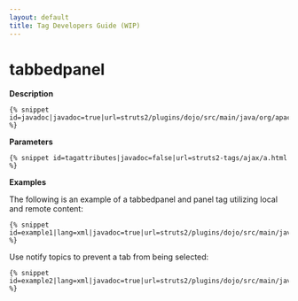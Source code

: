 ```yaml
---
layout: default
title: Tag Developers Guide (WIP)
---
```


# tabbedpanel

__Description__



~~~~~~~
{% snippet id=javadoc|javadoc=true|url=struts2/plugins/dojo/src/main/java/org/apache/struts2/dojo/components/TabbedPanel.java %}
~~~~~~~

__Parameters__



~~~~~~~
{% snippet id=tagattributes|javadoc=false|url=struts2-tags/ajax/a.html %}
~~~~~~~

__Examples__

The following is an example of a tabbedpanel and panel tag utilizing local and remote content:


~~~~~~~
{% snippet id=example1|lang=xml|javadoc=true|url=struts2/plugins/dojo/src/main/java/org/apache/struts2/dojo/components/TabbedPanel.java %}
~~~~~~~

Use notify topics to prevent a tab from being selected:


~~~~~~~
{% snippet id=example2|lang=xml|javadoc=true|url=struts2/plugins/dojo/src/main/java/org/apache/struts2/dojo/components/TabbedPanel.java %}
~~~~~~~
